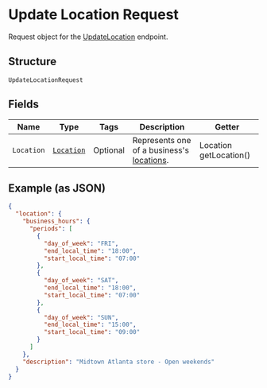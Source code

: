 
# Update Location Request

Request object for the [UpdateLocation](../../doc/api/locations.md#update-location) endpoint.

## Structure

`UpdateLocationRequest`

## Fields

| Name | Type | Tags | Description | Getter |
|  --- | --- | --- | --- | --- |
| `Location` | [`Location`](../../doc/models/location.md) | Optional | Represents one of a business's [locations](https://developer.squareup.com/docs/locations-api). | Location getLocation() |

## Example (as JSON)

```json
{
  "location": {
    "business_hours": {
      "periods": [
        {
          "day_of_week": "FRI",
          "end_local_time": "18:00",
          "start_local_time": "07:00"
        },
        {
          "day_of_week": "SAT",
          "end_local_time": "18:00",
          "start_local_time": "07:00"
        },
        {
          "day_of_week": "SUN",
          "end_local_time": "15:00",
          "start_local_time": "09:00"
        }
      ]
    },
    "description": "Midtown Atlanta store - Open weekends"
  }
}
```

